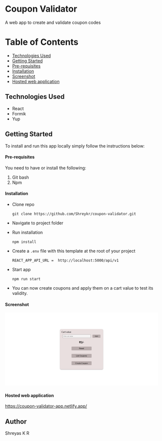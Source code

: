# Coupon Validator

A web app to create and validate coupon codes

# Table of Contents

- [Technologies Used](#tused)
- [Getting Started](#started)
- [Pre-requisites](#require)
- [Installation](#installation)
- [Screenshot](#screenshot)
- [Hosted web application](#hosted-app)

## Technologies Used<a name="tused"></a>

- React
- Formik
- Yup

## Getting Started<a name="started"></a>

To install and run this app locally simply follow the instructions below:

#### Pre-requisites<a name="require"></a>

You need to have or install the following:

1. Git bash
2. Npm

#### Installation<a name="installation"></a>

- Clone repo
  ```
  git clone https://github.com/Shreykr/coupon-validator.git
  ```
- Navigate to project folder
- Run installation
  ```
  npm install
  ```
- Create a `.env` file with this template at the root of your project

  ```
  REACT_APP_API_URL =  http://localhost:5000/api/v1
  ```

- Start app
  ```
  npm run start
  ```
- You can now create coupons and apply them on a cart value to test its validity.

#### Screenshot

![](./screenshot.png)

#### Hosted web application<a name="hosted-app"></a>

https://coupon-validator-app.netlify.app/

## Author

Shreyas K R
